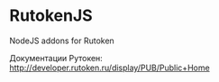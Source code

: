 # RutokenJS
NodeJS addons for Rutoken

 Документации Рутокен: http://developer.rutoken.ru/display/PUB/Public+Home
